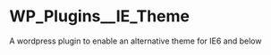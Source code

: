 WP_Plugins__IE_Theme
====================

A wordpress plugin to enable an alternative theme for IE6 and below